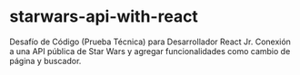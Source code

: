# starwars-api-with-react
Desafío de Código (Prueba Técnica) para Desarrollador React Jr. Conexión a una API pública de Star Wars y agregar funcionalidades como cambio de página y buscador.
